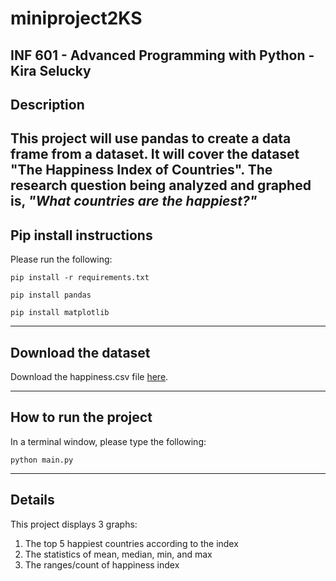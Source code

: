 # miniproject2KS

INF 601 - Advanced Programming with Python -
Kira Selucky
-----

## Description
This project will use pandas to create a data frame from a dataset. It will cover the dataset "The Happiness Index of Countries".
The research question being analyzed and graphed is, _"What countries are the happiest?"_
-----

## Pip install instructions

Please run the following:

```
pip install -r requirements.txt

```
```
pip install pandas

```
```
pip install matplotlib

```
-----
## Download the dataset
Download the happiness.csv file [here](https://www.kaggle.com/datasets/meeratif/happiness-index).

-----
## How to run the project
In a terminal window, please type the following:
```
python main.py
``` 
-----
## Details
This project displays 3 graphs:
1. The top 5 happiest countries according to the index
2. The statistics of mean, median, min, and max
3. The ranges/count of happiness index
